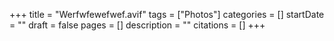 +++
title = "Werfwfewefwef.avif"
tags = ["Photos"]
categories = []
startDate = ""
draft = false
pages = []
description = ""
citations = []
+++
